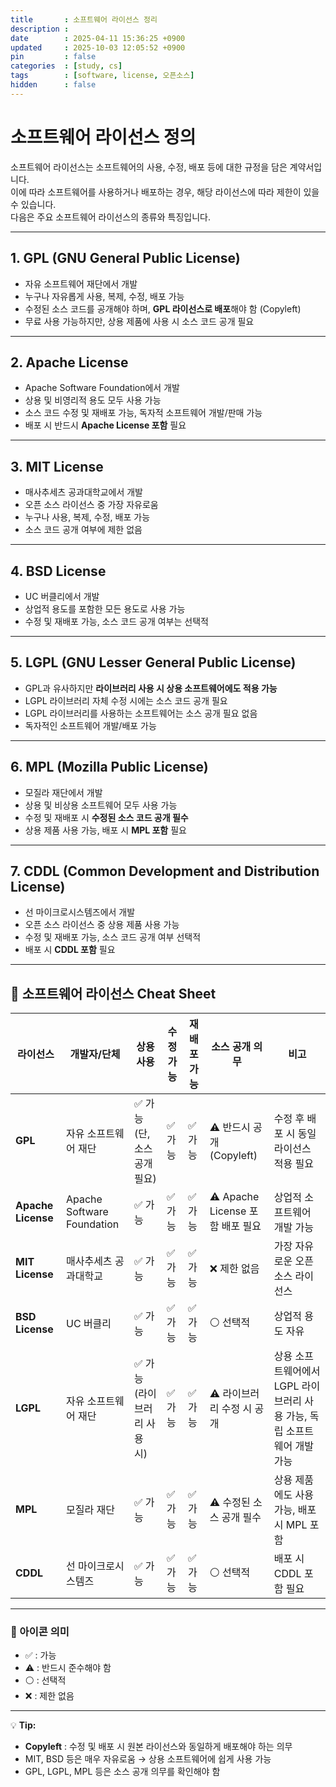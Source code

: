 ```yaml
---
title       : 소프트웨어 라이선스 정리
description :
date        : 2025-04-11 15:36:25 +0900
updated     : 2025-10-03 12:05:52 +0900
pin         : false
categories  : [study, cs]
tags        : [software, license, 오픈소스]
hidden      : false
---
```


# 소프트웨어 라이선스 정의

소프트웨어 라이선스는 소프트웨어의 사용, 수정, 배포 등에 대한 규정을 담은 계약서입니다.  
이에 따라 소프트웨어를 사용하거나 배포하는 경우, 해당 라이선스에 따라 제한이 있을 수 있습니다.  
다음은 주요 소프트웨어 라이선스의 종류와 특징입니다.

---

## 1. GPL (GNU General Public License)

- 자유 소프트웨어 재단에서 개발
- 누구나 자유롭게 사용, 복제, 수정, 배포 가능
- 수정된 소스 코드를 공개해야 하며, **GPL 라이선스로 배포**해야 함 (Copyleft)
- 무료 사용 가능하지만, 상용 제품에 사용 시 소스 코드 공개 필요

---

## 2. Apache License

- Apache Software Foundation에서 개발
- 상용 및 비영리적 용도 모두 사용 가능
- 소스 코드 수정 및 재배포 가능, 독자적 소프트웨어 개발/판매 가능
- 배포 시 반드시 **Apache License 포함** 필요

---

## 3. MIT License

- 매사추세츠 공과대학교에서 개발
- 오픈 소스 라이선스 중 가장 자유로움
- 누구나 사용, 복제, 수정, 배포 가능
- 소스 코드 공개 여부에 제한 없음

---

## 4. BSD License

- UC 버클리에서 개발
- 상업적 용도를 포함한 모든 용도로 사용 가능
- 수정 및 재배포 가능, 소스 코드 공개 여부는 선택적

---

## 5. LGPL (GNU Lesser General Public License)

- GPL과 유사하지만 **라이브러리 사용 시 상용 소프트웨어에도 적용 가능**
- LGPL 라이브러리 자체 수정 시에는 소스 코드 공개 필요
- LGPL 라이브러리를 사용하는 소프트웨어는 소스 공개 필요 없음
- 독자적인 소프트웨어 개발/배포 가능

---

## 6. MPL (Mozilla Public License)

- 모질라 재단에서 개발
- 상용 및 비상용 소프트웨어 모두 사용 가능
- 수정 및 재배포 시 **수정된 소스 코드 공개 필수**
- 상용 제품 사용 가능, 배포 시 **MPL 포함** 필요

---

## 7. CDDL (Common Development and Distribution License)

- 선 마이크로시스템즈에서 개발
- 오픈 소스 라이선스 중 상용 제품 사용 가능
- 수정 및 재배포 가능, 소스 코드 공개 여부 선택적
- 배포 시 **CDDL 포함** 필요

---

## 📝 소프트웨어 라이선스 Cheat Sheet

| 라이선스 | 개발자/단체 | 상용 사용 | 수정 가능 | 재배포 가능 | 소스 공개 의무 | 비고 |
|----------|-------------|-----------|-----------|-------------|----------------|------|
| **GPL** | 자유 소프트웨어 재단 | ✅ 가능 (단, 소스 공개 필요) | ✅ 가능 | ✅ 가능 | ⚠️ 반드시 공개 (Copyleft) | 수정 후 배포 시 동일 라이선스 적용 필요 |
| **Apache License** | Apache Software Foundation | ✅ 가능 | ✅ 가능 | ✅ 가능 | ⚠️ Apache License 포함 배포 필요 | 상업적 소프트웨어 개발 가능 |
| **MIT License** | 매사추세츠 공과대학교 | ✅ 가능 | ✅ 가능 | ✅ 가능 | ❌ 제한 없음 | 가장 자유로운 오픈 소스 라이선스 |
| **BSD License** | UC 버클리 | ✅ 가능 | ✅ 가능 | ✅ 가능 | ⚪ 선택적 | 상업적 용도 자유 |
| **LGPL** | 자유 소프트웨어 재단 | ✅ 가능 (라이브러리 사용 시) | ✅ 가능 | ✅ 가능 | ⚠️ 라이브러리 수정 시 공개 | 상용 소프트웨어에서 LGPL 라이브러리 사용 가능, 독립 소프트웨어 개발 가능 |
| **MPL** | 모질라 재단 | ✅ 가능 | ✅ 가능 | ✅ 가능 | ⚠️ 수정된 소스 공개 필수 | 상용 제품에도 사용 가능, 배포 시 MPL 포함 |
| **CDDL** | 선 마이크로시스템즈 | ✅ 가능 | ✅ 가능 | ✅ 가능 | ⚪ 선택적 | 배포 시 CDDL 포함 필요 |

---

### 🔹 아이콘 의미
- ✅ : 가능  
- ⚠️ : 반드시 준수해야 함  
- ⚪ : 선택적  
- ❌ : 제한 없음

---

💡 **Tip:**  
- **Copyleft** : 수정 및 배포 시 원본 라이선스와 동일하게 배포해야 하는 의무  
- MIT, BSD 등은 매우 자유로움 → 상용 소프트웨어에 쉽게 사용 가능  
- GPL, LGPL, MPL 등은 소스 공개 의무를 확인해야 함

